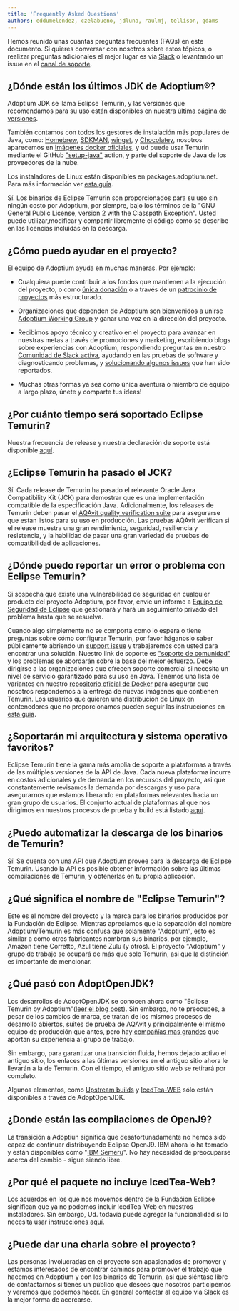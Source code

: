 ```yaml
---
title: 'Frequently Asked Questions'
authors: eddumelendez, czelabueno, jdluna, raulmj, tellison, gdams
---
```


Hemos reunido unas cuantas preguntas frecuentes (FAQs) en este documento.
Si quieres conversar con nosotros sobre estos tópicos, o realizar preguntas adicionales
el mejor lugar es vía [Slack](/slack) o levantando un issue en el
[canal de soporte](https://github.com/adoptium/adoptium-support).

## ¿Dónde están los últimos JDK de Adoptium&reg;?

Adoptium JDK se llama Eclipse Temurin, y las versiones que recomendamos para su
uso están disponibles en nuestra [última página de versiones](/temurin/releases/).

También contamos con todos los gestores de instalación más populares de Java, como:
[Homebrew](https://formulae.brew.sh/cask/temurin), [SDKMAN](https://sdkman.io/),
[winget](https://github.com/microsoft/winget-cli), y [Chocolatey](https://chocolatey.org/), nosotros aparecemos en
[Imágenes docker oficiales](https://hub.docker.com/_/eclipse-temurin), y ud puede usar Temurin mediante el GitHub
["setup-java"](https://github.com/marketplace/actions/setup-java-jdk#basic)
action, y parte del soporte de Java de los proveedores de la nube.

Los instaladores de Linux están disponibles en packages.adoptium.net. Para más información ver [esta guía](/installation/linux).

Sí. Los binarios de Eclipse Temurin son proporcionados para su uso sin ningún costo por Adoptium, por siempre, bajo los términos de la "GNU General Public License, version 2 with the Classpath Exception". Usted puede utilizar,modificar y compartir libremente el código como se describe en las licencias incluidas en la descarga.

## ¿Cómo puedo ayudar en el proyecto?

El equipo de Adoptium ayuda en muchas maneras. Por ejemplo:

* Cualquiera puede contribuir a los fondos que mantienen a la ejecución del proyecto, o como [única donación](https://www.eclipse.org/donate/adoptium/) o a través de un [patrocinio de proyectos](/sponsors) más estructurado.

* Organizaciones que dependen de Adoptium son bienvenidos a unirse
[Adoptium Working Group](/members) y ganar una voz en la dirección del proyecto.

* Recibimos apoyo técnico y creativo en el proyecto para avanzar en nuestras metas
a través de promociones y marketing, escribiendo blogs sobre experiencias con Adoptium,
respondiendo preguntas en nuestro [Comunidad de Slack activa](/slack), ayudando en
las pruebas de software y diagnosticando problemas, y
[solucionando algunos issues](/docs/first-timer-support) que han sido reportados.

* Muchas otras formas ya sea como única aventura o miembro de equipo a largo plazo, únete
y comparte tus ideas!

## ¿Por cuánto tiempo será soportado Eclipse Temurin?

Nuestra frecuencia de release y nuestra declaración de soporte está disponible [aquí](/support).

## ¿Eclipse Temurin ha pasado el JCK?

Sí. Cada release de Temurin ha pasado el relevante Oracle Java Compatibility Kit (JCK)
para demostrar que es una implementación compatible de la especificación Java.
Adicionalmente, los releases de Temurin deben pasar el [AQAvit quality verification suite](/aqavit)
para asegurarse que estan listos para su uso en producción. Las pruebas AQAvit verifican si el release muestra
una gran rendimiento, seguridad, resiliencia y resistencia, y la habilidad de pasar una gran variedad de pruebas
de compatibilidad de aplicaciones.

## ¿Dónde puedo reportar un error o problema con Eclipse Temurin?

Si sospecha que existe una vulnerabilidad de seguridad en cualquier producto del proyecto Adoptium, por favor, envíe un informe a [Equipo de Seguridad de Eclipse](https://www.eclipse.org/security/)
que gestionará y hará un seguimiento privado del problema hasta que se resuelva.

Cuando algo simplemente no se comporta como lo espera o tiene preguntas sobre
cómo configurar Temurin, por favor háganoslo saber públicamente abriendo un
[support issue](https://github.com/adoptium/adoptium-support/issues/new/choose) y trabajaremos con usted para encontrar una solución. Nuestro link de soporte es ["soporte de comunidad"](/support)
y los problemas se abordarán sobre la base del mejor esfuerzo. Debe dirigirse a las organizaciones que ofrecen soporte comercial si necesita un nivel de servicio garantizado para su uso en Java.
Tenemos una lista de variantes en nuestro
[repositorio oficial de Docker](https://hub.docker.com/_/eclipse-temurin) para asegurar que nosotros
respondemos a la entrega de nuevas imágenes que contienen Temurin. Los usuarios
que quieren una distribución de Linux en contenedores que no proporcionamos
pueden seguir las instrucciones en [esta guia](/blog/2021/08/using-jlink-in-dockerfiles/).

## ¿Soportarán mi arquitectura y sistema operativo favoritos?

Eclipse Temurin tiene la gama más amplia de soporte a plataformas a través de las múltiples versiones de
la API de Java. Cada nueva plataforma incurre en costos adicionales y de
demanda en los recursos del proyecto, asi que constantemente
revisamos la demanda por descargas y uso para asegurarnos que estamos liberando en plataformas relevantes hacia
un gran grupo de usuarios. El conjunto actual de plataformas al que nos dirigimos en nuestros procesos de prueba
y build está listado [aquí](/supported-platforms).

## ¿Puedo automatizar la descarga de los binarios de Temurin?

Sí! Se cuenta con una [API](https://api.adoptium.net/q/swagger-ui/)
que Adoptium provee para la descarga de Eclipse Temurin. Usando la API es posible obtener
información sobre las últimas compilaciones de Temurin, y obtenerlas en tu propia aplicación.

## ¿Qué significa el nombre de "Eclipse Temurin"?

Este es el nombre del proyecto y la marca para los binarios producidos por la Fundación
de Eclipse. Mientras apreciamos que la separación del nombre Adoptium/Temurin es más confusa que solamente
"Adoptium", esto es similar a como otros fabricantes nombran sus binarios, por ejemplo, Amazon
tiene Corretto, Azul tiene Zulu (y otros). El proyecto "Adoptium" y grupo de trabajo se
ocupará de más que solo Temurin, asi que la distinción es importante de mencionar.

## ¿Qué pasó con AdoptOpenJDK?

Los desarrollos de AdoptOpenJDK se conocen ahora como "Eclipse Temurin by
Adoptium"([leer el blog post](/blog/2021/08/adoptium-celebrates-first-release/)).
Sin embargo, no te preocupes, a pesar de los cambios de marca, se tratan de los mismos procesos de desarrollo abiertos,
suites de prueba de AQAvit y principalmente el mismo equipo de producción que antes,
pero hay [compañías mas grandes](/members) que aportan su experiencia
al grupo de trabajo.

Sin embargo, para garantizar una transición fluida, hemos dejado activo el antiguo sitio,
los enlaces a las últimas versiones en el antiguo sitio ahora le llevarán a la de
Temurin. Con el tiempo, el antiguo sitio web se retirará por completo.

Algunos elementos, como [Upstream builds](https://adoptopenjdk.net/upstream.html)
y [IcedTea-WEB](https://adoptopenjdk.net/icedtea-web.html) sólo están disponibles
a través de AdoptOpenJDK.

## ¿Donde están las compilaciones de OpenJ9?

La transición a Adoptiun significa que desafortunadamente no hemos sido capaz de continuar
distribuyendo Eclipse OpenJ9. IBM ahora lo ha tomado y están disponibles como
"[IBM Semeru](https://developer.ibm.com/languages/java/semeru-runtimes/)".
No hay necesidad de preocuparse acerca del cambio - sigue siendo libre.

## ¿Por qué el paquete no incluye IcedTea-Web?

Los acuerdos en los que nos movemos dentro de la Fundaóion Eclipse significan
que ya no podemos incluir IcedTea-Web en nuestros instaladores.
Sin embargo, Ud. todavía puede agregar la funcionalidad si lo necesita usar
[instrucciones aquí](https://blog.adoptopenjdk.net/2018/10/using-icedtea-web-browser-plug-in-with-adoptopenjdk/).

## ¿Puede dar una charla sobre el proyecto?

Las personas involucradas en el proyecto son apasionados de promover y estamos interesados
de encontrar caminos para promover el trabajo que hacemos en Adoptium y con los binarios de
Temurin, asi que siéntase libre de contactarnos si tienes un público que desees que nosotros participemos y veremos que podemos hacer. En general contactar al equipo via Slack es la mejor forma de acercarse.
